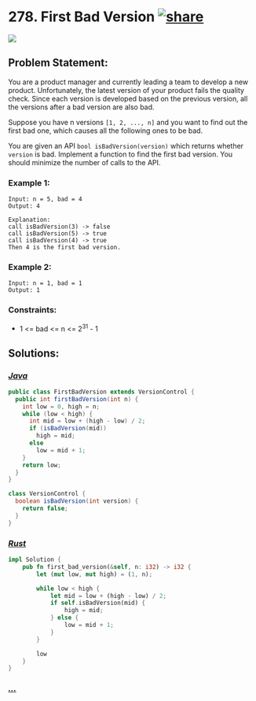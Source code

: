 # 278. First Bad Version [![share]](https://leetcode.com/problems/first-bad-version)

![][easy]

## Problem Statement:

You are a product manager and currently leading a team to develop a new product. Unfortunately, the latest version of your product fails the quality check. Since each version is developed based on the previous version, all the versions after a bad version are also bad.

Suppose you have n versions `[1, 2, ..., n]` and you want to find out the first bad one, which causes all the following ones to be bad.

You are given an API `bool isBadVersion(version)` which returns whether `version` is bad. Implement a function to find the first bad version. You should minimize the number of calls to the API.

### Example 1:

```
Input: n = 5, bad = 4
Output: 4

Explanation:
call isBadVersion(3) -> false
call isBadVersion(5) -> true
call isBadVersion(4) -> true
Then 4 is the first bad version.
```

### Example 2:

```
Input: n = 1, bad = 1
Output: 1
```

### Constraints:

- 1 <= bad <= n <= 2<sup>31</sup> - 1

## Solutions:

### [_Java_](FirstBadVersion.java)

```java [Java]
public class FirstBadVersion extends VersionControl {
  public int firstBadVersion(int n) {
    int low = 0, high = n;
    while (low < high) {
      int mid = low + (high - low) / 2;
      if (isBadVersion(mid))
        high = mid;
      else
        low = mid + 1;
    }
    return low;
  }
}

class VersionControl {
  boolean isBadVersion(int version) {
    return false;
  }
}
```

### [_Rust_](first_bad_version.rs)

```rs [Rust]
impl Solution {
    pub fn first_bad_version(&self, n: i32) -> i32 {
        let (mut low, mut high) = (1, n);

        while low < high {
            let mid = low + (high - low) / 2;
            if self.isBadVersion(mid) {
                high = mid;
            } else {
                low = mid + 1;
            }
        }

        low
    }
}

```

### [_..._]()

```

```

<!----------------------------------{ link }--------------------------------->

[share]: https://img.icons8.com/external-anggara-blue-anggara-putra/20/000000/external-share-user-interface-basic-anggara-blue-anggara-putra-2.png
[easy]: https://img.shields.io/badge/Difficulty-Easy-bright.svg
[medium]: https://img.shields.io/badge/Difficulty-Medium-yellow.svg
[hard]: https://img.shields.io/badge/Difficulty-Hard-red.svg
